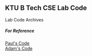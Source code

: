 ## KTU B Tech CSE Lab Code
Lab Code Archives

##### For Reference
   [Paul's Code](https://github.com/PaulThomas20002/S3-OBJECT-ORIENTED-PROGRAMMING-LAB-IN-JAVA)<br>
   [Adam's Code](https://github.com/adamsyy/s3.dslab)

